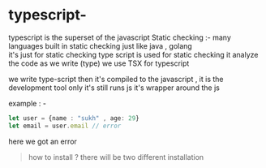 # typescript-

typescript is the superset of the javascript 
Static checking :-
many languages built in static checking just like java , golang  
it's just for static checking type script is used for static checking it analyze the code as we write (type) 
we use TSX for typescript 

we write type-script then it's compiled to the javascript , it is the development tool only it's still runs js
it's wrapper around the js 

example : - 
```typescript 
let user = {name : "sukh" , age: 29}
let email = user.email // error
```
here we got an error

>how to install ?
there will be two different installation 



